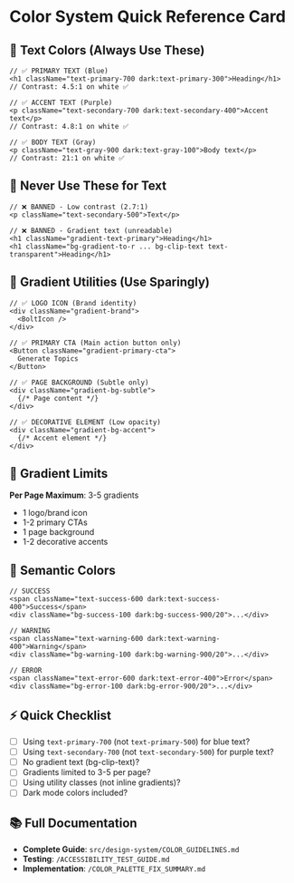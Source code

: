 # Color System Quick Reference Card

## 🎨 Text Colors (Always Use These)

```tsx
// ✅ PRIMARY TEXT (Blue)
<h1 className="text-primary-700 dark:text-primary-300">Heading</h1>
// Contrast: 4.5:1 on white ✅

// ✅ ACCENT TEXT (Purple)
<p className="text-secondary-700 dark:text-secondary-400">Accent text</p>
// Contrast: 4.8:1 on white ✅

// ✅ BODY TEXT (Gray)
<p className="text-gray-900 dark:text-gray-100">Body text</p>
// Contrast: 21:1 on white ✅
```

## 🚫 Never Use These for Text

```tsx
// ❌ BANNED - Low contrast (2.7:1)
<p className="text-secondary-500">Text</p>

// ❌ BANNED - Gradient text (unreadable)
<h1 className="gradient-text-primary">Heading</h1>
<h1 className="bg-gradient-to-r ... bg-clip-text text-transparent">Heading</h1>
```

## 🌈 Gradient Utilities (Use Sparingly)

```tsx
// ✅ LOGO ICON (Brand identity)
<div className="gradient-brand">
  <BoltIcon />
</div>

// ✅ PRIMARY CTA (Main action button only)
<Button className="gradient-primary-cta">
  Generate Topics
</Button>

// ✅ PAGE BACKGROUND (Subtle only)
<div className="gradient-bg-subtle">
  {/* Page content */}
</div>

// ✅ DECORATIVE ELEMENT (Low opacity)
<div className="gradient-bg-accent">
  {/* Accent element */}
</div>
```

## 📏 Gradient Limits

**Per Page Maximum**: 3-5 gradients
- 1 logo/brand icon
- 1-2 primary CTAs
- 1 page background
- 1-2 decorative accents

## 🎯 Semantic Colors

```tsx
// SUCCESS
<span className="text-success-600 dark:text-success-400">Success</span>
<div className="bg-success-100 dark:bg-success-900/20">...</div>

// WARNING
<span className="text-warning-600 dark:text-warning-400">Warning</span>
<div className="bg-warning-100 dark:bg-warning-900/20">...</div>

// ERROR
<span className="text-error-600 dark:text-error-400">Error</span>
<div className="bg-error-100 dark:bg-error-900/20">...</div>
```

## ⚡ Quick Checklist

- [ ] Using `text-primary-700` (not `text-primary-500`) for blue text?
- [ ] Using `text-secondary-700` (not `text-secondary-500`) for purple text?
- [ ] No gradient text (bg-clip-text)?
- [ ] Gradients limited to 3-5 per page?
- [ ] Using utility classes (not inline gradients)?
- [ ] Dark mode colors included?

## 📚 Full Documentation

- **Complete Guide**: `src/design-system/COLOR_GUIDELINES.md`
- **Testing**: `/ACCESSIBILITY_TEST_GUIDE.md`
- **Implementation**: `/COLOR_PALETTE_FIX_SUMMARY.md`
